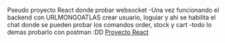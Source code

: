 Pseudo proyecto React donde probar websocket
-Una vez funcionando el backend con URLMONGOATLAS crear usuario, loguiar y ahi se habilita el chat donde se pueden probar los comandos order, stock y cart
-todo lo demas probarlo con postman :DD
[Proyecto React](https://github.com/Ebanx3/ecommerce_react)
